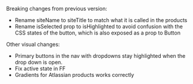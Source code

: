 Breaking changes from previous version:
- Rename siteName to siteTitle to match what it is called in the products
- Rename isSelected prop to isHighlighted to avoid confusion with the CSS states of the button, which is also exposed as a prop to Button

Other visual changes:
- Primary buttons in the nav with dropdowns stay highlighted when the drop down is open.
- Fix active state in FF
- Gradients for Atlassian products works correctly

